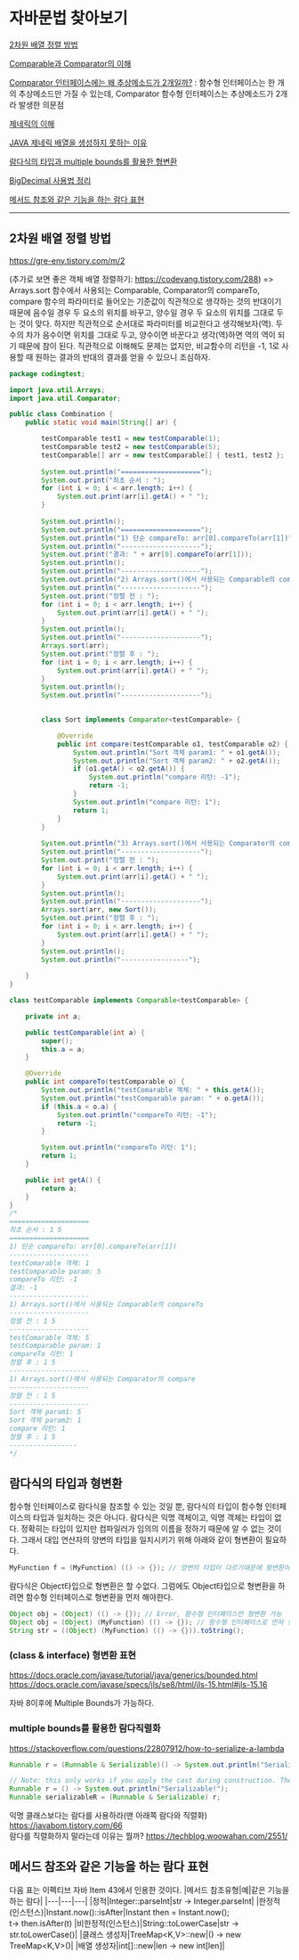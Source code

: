 # 자바문법 찾아보기 

[2차원 배열 정렬 방법](#2차원-배열-정렬-방법)

[Comparable과 Comparator의 이해](https://st-lab.tistory.com/243)

[Comparator 인터페이스에는 왜 추상메소드가 2개일까?](https://mkyong.com/java8/is-comparator-a-function-interface-but-it-has-two-abstract-methods/) :
함수형 인터페이스는 한 개의 추상메소드만 가질 수 있는데, Comparator 함수형 인터페이스는 추상메소드가 2개라 발생한 의문점

[제네릭의 이해](https://st-lab.tistory.com/153)

[JAVA 제네릭 배열을 생성하지 못하는 이유](https://pompitzz.github.io/blog/Java/whyCantCreateGenericsArray.html#%E1%84%92%E1%85%A7%E1%86%BC%E1%84%87%E1%85%A7%E1%86%AB%E1%84%92%E1%85%A1%E1%86%AB-%E1%84%8B%E1%85%B5%E1%84%8B%E1%85%AD%E1%86%BC%E1%84%92%E1%85%A1%E1%84%80%E1%85%B5)
 
[람다식의 타입과 multiple bounds를 활용한 형변환](#람다식의-타입과-형변환)  

[BigDecimal 사용법 정리](https://jsonobject.tistory.com/466) 

[메서드 참조와 같은 기능을 하는 람다 표현](#메서드-참조와-같은-기능을-하는-람다-표현)

---

## 2차원 배열 정렬 방법
 https://gre-eny.tistory.com/m/2  

(추가로 보면 좋은 객체 배열 정렬하기: https://codevang.tistory.com/288) => Arrays.sort 함수에서 사용되는 Comparable, Comparator의 compareTo, compare 함수의 파라미터로 들어오는 기준값이 직관적으로 생각하는 것의 반대이기 때문에 음수일 경우 두 요소의 위치를 바꾸고, 양수일 경우 두 요소의 위치를 그대로 두는 것이 맞다. 하지만 직관적으로 순서대로 파라미터를 비교한다고 생각해보자(역). 두 수의 차가 음수이면 위치를 그대로 두고, 양수이면 바꾼다고 생각(역)하면 역의 역이 되기 때문에 참이 된다. 직관적으로 이해해도 문제는 없지만, 비교함수의 리턴을 -1, 1로 사용할 때 원하는 결과의 반대의 결과를 얻을 수 있으니 조심하자. 
```java 
package codingtest;

import java.util.Arrays;
import java.util.Comparator;

public class Combination {
	public static void main(String[] ar) {

		testComparable test1 = new testComparable(1);
		testComparable test2 = new testComparable(5);
		testComparable[] arr = new testComparable[] { test1, test2 };
		
		System.out.println("====================");
		System.out.print("최초 순서 : ");
		for (int i = 0; i < arr.length; i++) {
			System.out.print(arr[i].getA() + " ");
		}
		
		System.out.println();
		System.out.println("====================");
		System.out.println("1) 단순 compareTo: arr[0].compareTo(arr[1])");
		System.out.println("--------------------");
		System.out.print("결과: " + arr[0].compareTo(arr[1]));
		System.out.println();
		System.out.println("--------------------");
		System.out.println("2) Arrays.sort()에서 사용되는 Comparable의 compareTo");
		System.out.println("--------------------");
		System.out.print("정렬 전 : ");
		for (int i = 0; i < arr.length; i++) {
			System.out.print(arr[i].getA() + " ");
		}
		System.out.println();
		System.out.println("--------------------");
		Arrays.sort(arr);
		System.out.print("정렬 후 : ");
		for (int i = 0; i < arr.length; i++) {
			System.out.print(arr[i].getA() + " ");
		}
		System.out.println();
		System.out.println("--------------------");
		

		class Sort implements Comparator<testComparable> {

			@Override
			public int compare(testComparable o1, testComparable o2) {
				System.out.println("Sort 객체 param1: " + o1.getA());
				System.out.println("Sort 객체 param2: " + o2.getA());
				if (o1.getA() < o2.getA()) {
					System.out.println("compare 리턴: -1");
					return -1;
				}
				System.out.println("compare 리턴: 1");
				return 1;
			}
		}
		
		System.out.println("3) Arrays.sort()에서 사용되는 Comparator의 compare");
		System.out.println("--------------------");
		System.out.print("정렬 전 : ");
		for (int i = 0; i < arr.length; i++) {
			System.out.print(arr[i].getA() + " ");
		}
		System.out.println();
		System.out.println("--------------------");
		Arrays.sort(arr, new Sort());
		System.out.print("정렬 후 : ");
		for (int i = 0; i < arr.length; i++) {
			System.out.print(arr[i].getA() + " ");
		}
		System.out.println();
		System.out.println("-----------------");
		
	}
}

class testComparable implements Comparable<testComparable> {

	private int a;

	public testComparable(int a) {
		super();
		this.a = a;
	}

	@Override
	public int compareTo(testComparable o) {
		System.out.println("testComarable 객체: " + this.getA());
		System.out.println("testComparable param: " + o.getA());
		if (this.a < o.a) {
			System.out.println("compareTo 리턴: -1");
			return -1;
		}

		System.out.println("compareTo 리턴: 1");
		return 1;
	}

	public int getA() {
		return a;
	}
}
/*
====================
최초 순서 : 1 5 
====================
1) 단순 compareTo: arr[0].compareTo(arr[1])
--------------------
testComarable 객체: 1
testComparable param: 5
compareTo 리턴: -1
결과: -1
--------------------
1) Arrays.sort()에서 사용되는 Comparable의 compareTo
--------------------
정렬 전 : 1 5 
--------------------
testComarable 객체: 5
testComparable param: 1
compareTo 리턴: 1
정렬 후 : 1 5 
--------------------
1) Arrays.sort()에서 사용되는 Comparator의 compare
--------------------
정렬 전 : 1 5 
--------------------
Sort 객체 param1: 5
Sort 객체 param2: 1
compare 리턴: 1
정렬 후 : 1 5 
-----------------
*/
```


## 람다식의 타입과 형변환 

함수형 인터페이스로 람다식을 참조할 수 있는 것일 뿐, 람다식의 타입이 함수형 인터페이스의 타입과 일치하는 것은 아니다. 람다식은 익명 객체이고, 익명 객체는 타입이 없다. 정확히는 타입이 있지만 컴파일러가 임의의 이름을 정하기 때문에 알 수 없는 것이다. 그래서 대입 연산자의 양변의 타입을 일치시키기 위해 아래와 같이 형변환이 필요하다.

```java
MyFunction f = (MyFunction) (() -> {}); // 양변의 타입이 다르기때문에 형변환이 필요, 형변환 생략가능
```

람다식은 Object타입으로 형변환은 할 수없다. 그럼에도 Object타입으로 형변환을 하려면 함수형 인터페이스로 형변환을 먼저 해야한다.

```java 
Object obj = (Object) (() -> {}); // Error, 함수형 인터페이스만 형변환 가능
Object obj = (Object) (MyFunction) (() -> {}); // 함수형 인터페이스로 먼저 형변환, Object타입으로 다시 형변환
String str = ((Object) (MyFunction) (() -> {})).toString();
```

### (class & interface) 형변환 표현
https://docs.oracle.com/javase/tutorial/java/generics/bounded.html  
https://docs.oracle.com/javase/specs/jls/se8/html/jls-15.html#jls-15.16 

자바 8이후에 Multiple Bounds가 가능하다. 

### multiple bounds를 활용한 람다직렬화
https://stackoverflow.com/questions/22807912/how-to-serialize-a-lambda

```java 
Runnable r = (Runnable & Serializable)() -> System.out.println("Serializable!");

// Note: this only works if you apply the cast during construction. The following will throw a ClassCastException: 
Runnable r = () -> System.out.println("Serializable!"); 
Runnable serializableR = (Runnable & Serializable) r;
```

익명 클래스보다는 람다를 사용하라(맨 아래쪽 람다와 직렬화) https://javabom.tistory.com/66   
람다를 직렬화하지 말라는데 이유는 뭘까? https://techblog.woowahan.com/2551/

## 메서드 참조와 같은 기능을 하는 람다 표현

다음 표는 이펙티브 자바 Item 43에서 인용한 것이다.
|메서드 참조유형|예|같은 기능을 하는 람다|
|---|---|---|
|정적|Integer::parseInt|str -&gt; Integer.parseInt|
|한정적(인스턴스)|Instant.now()::isAfter|Instant then = Instant.now(); <br> t-&gt; then.isAfter(t)
|비한정적(인스턴스)|String::toLowerCase|str -> str.toLowerCase()|
|클래스 생성자|TreeMap<K,V>::new|() -> new TreeMap<K,V>()|
|배열 생성자|int[]::new|len -> new int[len]|
